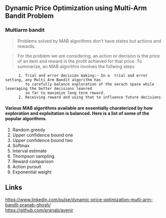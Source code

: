 ## Dynamic Price Optimization using Multi-Arm Bandit Problem  

### Multiarm bandit  
> Problems solved by MAB algorithms don't have states but actions and rewards.

> For the problem we are considering, an action or decision is the price of an item and reward is the profit achieved for that price. To summarize, an MAB algorithm involves the follwing steps

          1. Trial and error decision making:- In a  trial and error setting, any Multi Arm Bandit algorithm has 
             to carefully balance exploration of the serach space while leveraging the better decisions leanred 
             so far to maximize long term reward.
          2. Receiving reward and using that to influence future decisions

#### Various MAB algorithms available are essentially charaterized by how exploration and exploitation is balanced. Here is a list of some of the popular algorithms.

1. Random greedy
2. Upper confidence bound one
3. Upper confidence bound two
4. Softmax
5. Interval estimate
6. Thompson sampling
7. Reward comparison
8. Action pursuit
9. Exponential weight  

## Links  
https://www.linkedin.com/pulse/dynamic-price-optimization-multi-arm-bandit-pranab-ghosh/  
https://github.com/pranab/avenir  

